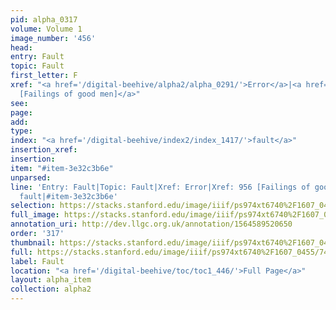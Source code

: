 ```yaml
---
pid: alpha_0317
volume: Volume 1
image_number: '456'
head: 
entry: Fault
topic: Fault
first_letter: F
xref: "<a href='/digital-beehive/alpha2/alpha_0291/'>Error</a>|<a href='/digital-beehive/toc/toc2_178/'>956
  [Failings of good men]</a>"
see: 
page: 
add: 
type: 
index: "<a href='/digital-beehive/index2/index_1417/'>fault</a>"
insertion_xref: 
insertion: 
item: "#item-3e32c3b6e"
unparsed: 
line: 'Entry: Fault|Topic: Fault|Xref: Error|Xref: 956 [Failings of good men]|Index:
  fault|#item-3e32c3b6e'
selection: https://stacks.stanford.edu/image/iiif/ps974xt6740%2F1607_0455/746,4581,3002,449/full/0/default.jpg
full_image: https://stacks.stanford.edu/image/iiif/ps974xt6740%2F1607_0455/full/full/0/default.jpg
annotation_uri: http://dev.llgc.org.uk/annotation/1564589520650
order: '317'
thumbnail: https://stacks.stanford.edu/image/iiif/ps974xt6740%2F1607_0455/746,4581,600,180/250,/0/default.jpg
full: https://stacks.stanford.edu/image/iiif/ps974xt6740%2F1607_0455/746,4581,3002,449/full/0/default.jpg
label: Fault
location: "<a href='/digital-beehive/toc/toc1_446/'>Full Page</a>"
layout: alpha_item
collection: alpha2
---
```


